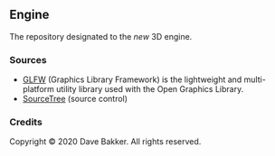## Engine
The repository designated to the *new* 3D engine.

### Sources
- [GLFW](https://www.glfw.org/) (Graphics Library Framework) is the lightweight and multi-platform utility library used with the Open Graphics Library.
- [SourceTree](https://www.sourcetreeapp.com/) (source control)

### Credits
Copyright © 2020 Dave Bakker. All rights reserved.
